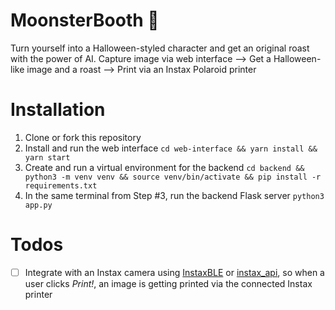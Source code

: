 # MoonsterBooth 🧌
Turn yourself into a Halloween-styled character and get an original roast with the power of AI.
Capture image via web interface --> Get a Halloween-like image and a roast --> Print via an Instax Polaroid printer

# Installation
1. Clone or fork this repository
2. Install and run the web interface `cd web-interface && yarn install && yarn start`
3. Create and run a virtual environment for the backend `cd backend && python3 -m venv venv && source venv/bin/activate && pip install -r requirements.txt`
4. In the same terminal from Step #3, run the backend Flask server `python3 app.py`

# Todos
- [ ] Integrate with an Instax camera using [InstaxBLE](https://github.com/javl/InstaxBLE) or [instax_api](https://github.com/jpwsutton/instax_api), so when a user clicks _Print!_, an image is getting printed via the connected Instax printer
